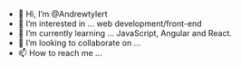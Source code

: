 - 👋 Hi, I’m @Andrewtylert
- 👀 I’m interested in ... web development/front-end
- 🌱 I’m currently learning ... JavaScript, Angular and React. 
- 💞️ I’m looking to collaborate on ...
- 📫 How to reach me ...

<!---
Andrewtylert/Andrewtylert is a ✨ special ✨ repository because its `README.md` (this file) appears on your GitHub profile.
You can click the Preview link to take a look at your changes.
--->
